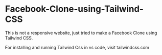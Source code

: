 # Facebook-Clone-using-Tailwind-CSS
This is not a responsive website, just tried to make a Facebook Clone using Tailwind CSS.


For installing and running Tailwind Css in vs code, visit tailwindcss.com
